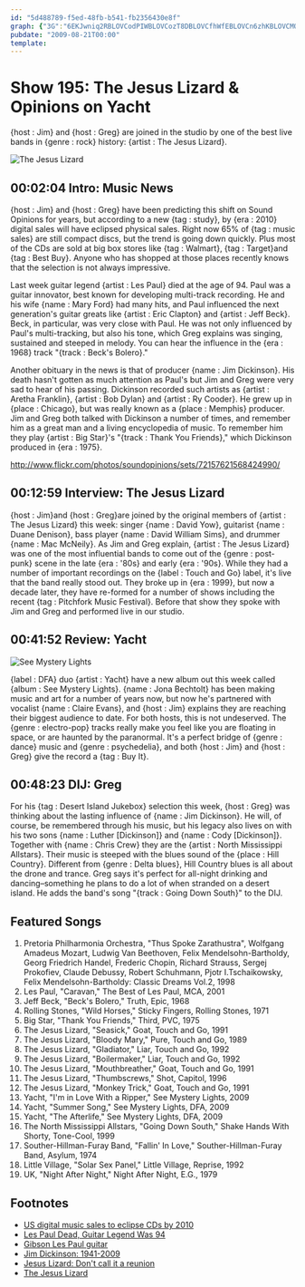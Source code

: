 ```yaml
---
id: "5d488789-f5ed-48fb-b541-fb2356430e8f"
graph: {"3G":"6EKJwniq2RBLOVCodPIWBLOVCozT8DBLOVCfhWfEBLOVCn6zhKBLOVCMOJ5z072SsBLOVC072SsBBP5R","LN":"6hKYsBEoNzBEoNzn73AKBEoNzlkPAcBCw40BEoNzBEoNzFQkuhBEoNzk5WrT","1XS":"oFWYwznwXNJwCV6znwXNeF10pznwXNBFC0HznwXN97qipBFC0H97qipX6cfd97qipBHm1G","28N":"BHm1GqYVo9BDQQPRAz54RAz54rdVsoRAz54ygFExRAz54YICPB3X8yTRAz54Bzv9cRAz54"}
pubdate: "2009-08-21T00:00"
template: 
---
```






# Show 195: The Jesus Lizard & Opinions on Yacht

{host : Jim} and {host : Greg} are joined in the studio by one of the best live bands in {genre : rock} history: {artist : The Jesus Lizard}.

![The Jesus Lizard](https://static.soundopinions.org/images/2009/jesuslizard.jpg)



## 00:02:04 Intro: Music News

{host : Jim} and {host : Greg} have been predicting this shift on Sound Opinions for years, but according to a new {tag : study}, by {era : 2010} digital sales will have eclipsed physical sales. Right now 65% of {tag : music sales} are still compact discs, but the trend is going down quickly. Plus most of the CDs are sold at big box stores like {tag : Walmart}, {tag : Target}and {tag : Best Buy}. Anyone who has shopped at those places recently knows that the selection is not always impressive.

Last week guitar legend {artist : Les Paul} died at the age of 94. Paul was a guitar innovator, best known for developing multi-track recording. He and his wife {name : Mary Ford} had many hits, and Paul influenced the next generation's guitar greats like {artist : Eric Clapton} and {artist : Jeff Beck}. Beck, in particular, was very close with Paul. He was not only influenced by Paul's multi-tracking, but also his tone, which Greg explains was singing, sustained and steeped in melody. You can hear the influence in the {era : 1968} track "{track : Beck's Bolero}."

Another obituary in the news is that of producer {name : Jim Dickinson}. His death hasn't gotten as much attention as Paul's but Jim and Greg were very sad to hear of his passing. Dickinson recorded such artists as {artist : Aretha Franklin}, {artist : Bob Dylan} and {artist : Ry Cooder}. He grew up in {place : Chicago}, but was really known as a {place : Memphis} producer. Jim and Greg both talked with Dickinson a number of times, and remember him as a great man and a living encyclopedia of music. To remember him they play {artist : Big Star}'s "{track : Thank You Friends}," which Dickinson produced in {era : 1975}.

http://www.flickr.com/photos/soundopinions/sets/72157621568424990/



## 00:12:59 Interview: The Jesus Lizard

{host : Jim}and {host : Greg}are joined by the original members of {artist : The Jesus Lizard} this week: singer {name : David Yow}, guitarist {name : Duane Denison}, bass player {name : David William Sims}, and drummer {name : Mac McNeily}. As Jim and Greg explain, {artist : The Jesus Lizard} was one of the most influential bands to come out of the {genre : post-punk} scene in the late {era : '80s} and early {era : '90s}. While they had a number of important recordings on the {label : Touch and Go} label, it's live that the band really stood out. They broke up in {era : 1999}, but now a decade later, they have re-formed for a number of shows including the recent {tag : Pitchfork Music Festival}. Before that show they spoke with Jim and Greg and performed live in our studio.



## 00:41:52 Review: Yacht

![See Mystery Lights](https://static.soundopinions.org/assets/195/1XS0.jpg)

{label : DFA} duo {artist : Yacht} have a new album out this week called {album : See Mystery Lights}. {name : Jona Bechtolt} has been making music and art for a number of years now, but now he's partnered with vocalist {name : Claire Evans}, and {host : Jim} explains they are reaching their biggest audience to date. For both hosts, this is not undeserved. The {genre : electro-pop} tracks really make you feel like you are floating in space, or are haunted by the paranormal. It's a perfect bridge of {genre : dance} music and {genre : psychedelia}, and both {host : Jim} and {host : Greg} give the record a {tag : Buy It}.



## 00:48:23 DIJ: Greg

For his {tag : Desert Island Jukebox} selection this week, {host : Greg} was thinking about the lasting influence of {name : Jim Dickinson}. He will, of course, be remembered through his music, but his legacy also lives on with his two sons {name : Luther [Dickinson]} and {name : Cody [Dickinson]}. Together with {name : Chris Crew} they are the {artist : North Mississippi Allstars}. Their music is steeped with the blues sound of the {place : Hill Country}. Different from {genre : Delta blues}, Hill Country blues is all about the drone and trance. Greg says it's perfect for all-night drinking and dancing–something he plans to do a lot of when stranded on a desert island. He adds the band's song "{track : Going Down South}" to the DIJ.



## Featured Songs

1. Pretoria Philharmonia Orchestra, "Thus Spoke Zarathustra", Wolfgang Amadeus Mozart, Ludwig Van Beethoven, Felix Mendelsohn-Bartholdy, Georg Friedrich Handel, Frederic Chopin, Richard Strauss, Sergej Prokofiev, Claude Debussy, Robert Schuhmann, Pjotr I.Tschaikowsky, Felix Mendelsohn-Bartholdy: Classic Dreams Vol.2, 1998
2. Les Paul, "Caravan," The Best of Les Paul, MCA, 2001
3. Jeff Beck, "Beck's Bolero," Truth, Epic, 1968
4. Rolling Stones, "Wild Horses," Sticky Fingers, Rolling Stones, 1971
5. Big Star, "Thank You Friends," Third, PVC, 1975
6. The Jesus Lizard, "Seasick," Goat, Touch and Go, 1991
7. The Jesus Lizard, "Bloody Mary," Pure, Touch and Go, 1989
8. The Jesus Lizard, "Gladiator," Liar, Touch and Go, 1992
9. The Jesus Lizard, "Boilermaker," Liar, Touch and Go, 1992
10. The Jesus Lizard, "Mouthbreather," Goat, Touch and Go, 1991
11. The Jesus Lizard, "Thumbscrews," Shot, Capitol, 1996
12. The Jesus Lizard, "Monkey Trick," Goat, Touch and Go, 1991
13. Yacht, "I'm in Love With a Ripper," See Mystery Lights, 2009
14. Yacht, "Summer Song," See Mystery Lights, DFA, 2009
15. Yacht, "The Afterlife," See Mystery Lights, DFA, 2009
16. The North Mississippi Allstars, "Going Down South," Shake Hands With Shorty, Tone-Cool, 1999
17. Souther-Hillman-Furay Band, "Fallin' In Love," Souther-Hillman-Furay Band, Asylum, 1974
18. Little Village, "Solar Sex Panel," Little Village, Reprise, 1992
19. UK, "Night After Night," Night After Night, E.G., 1979



## Footnotes

- [US digital music sales to eclipse CDs by 2010](http://arstechnica.com/business/2009/08/global-digital-music-sales-to-overtake-physical-by-2016/)
- [Les Paul Dead, Guitar Legend Was 94](http://www.huffingtonpost.com/2009/08/13/les-paul-dead-guitar-lege_n_258673.html)
- [Gibson Les Paul guitar](http://news.bbc.co.uk/2/hi/entertainment/8200499.stm)
- [Jim Dickinson: 1941-2009](http://www.pastemagazine.com/articles/2009/08/jim-dickinson-1941-2009.html)
- [Jesus Lizard: Don't call it a reunion](http://articles.chicagotribune.com/2009-07-12/news/0907090335_1_david-yow-jesus-lizard-band)
- [The Jesus Lizard](http://touchandgorecords.com/bands/band.php?id=78)
